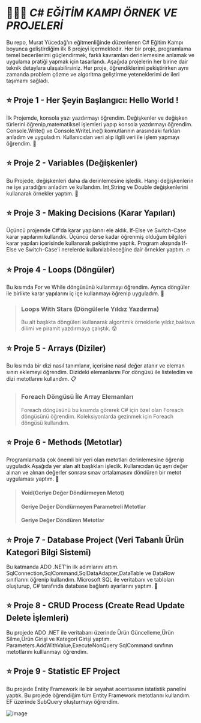 # 🧑🏽‍💻 *_C# EĞİTİM KAMPI ÖRNEK VE PROJELERİ_*
Bu repo, Murat Yücedağ'ın eğitmenliğinde düzenlenen C# Eğitim Kampı boyunca geliştirdiğim ilk 8 projeyi içermektedir. Her bir proje, programlama temel becerilerimi güçlendirmek, farklı kavramları derinlemesine anlamak ve uygulama pratiği yapmak için tasarlandı. Aşağıda projelerin her birine dair teknik detaylara ulaşabilirsiniz. Her proje, öğrendiklerimi pekiştirirken aynı zamanda problem çözme ve algoritma geliştirme yeteneklerimi de ileri taşımamı sağladı.

## ⭐ Proje 1 - Her Şeyin Başlangıcı: Hello World !
İlk Projemde, konsola yazı yazdırmayı öğrendim. Değişkenler ve değişken türlerini öğrenip,matematiksel işlemleri yapıp konsola yazdırmayı öğrendim. Console.Write() ve Console.WriteLine() komutlarının arasındaki farkları anladım ve uyguladım. Kullanıcıdan veri alıp ilgili veri ile işlem yapmayı öğrendim. 🚀

## ⭐ Proje 2 - Variables (Değişkenler)
Bu Projede, değişkenleri daha da derinlemesine işledik. Hangi değişkenlerin ne işe yaradığını anladım ve kullandım. Int,String ve Double değişkenlerini kullanarak örnekler yaptım. 👀

## ⭐ Proje 3 - Making Decisions (Karar Yapıları)
Üçüncü projemde C#'da karar yapılarını ele aldık. If-Else ve Switch-Case karar yapılarını kullandık. Üçüncü derse kadar öğrenmiş olduğum bilgileri karar yapıları içerisinde kullanarak pekiştirme yaptık. Program akışında If-Else ve Switch-Case'i nerelerde kullanılabileceğine dair örnekler yaptım. 🔥

## ⭐ Proje 4 - Loops (Döngüler)
Bu kısımda For ve While döngüsünü kullanmayı öğrendim. Ayrıca döngüler ile birlikte karar yapılarını iç içe kullanmayı öğrenip uyguladım. 🔄

>### Loops With Stars (Döngülerle Yıldız Yazdırma)
>Bu alt başlıkta döngüleri kullanarak algoritmik örneklerle yıldız,baklava dilimi ve piramit yazdırmaya çalıştık. 😰

## ⭐ Proje 5 - Arrays (Diziler)
Bu kısımda bir dizi nasıl tanımlanır, içerisine nasıl değer atanır ve eleman sınırı eklemeyi öğrendim. Dizideki elemanlarını For döngüsü ile listeledim ve dizi metotlarını kullandım. 📋
>### Foreach Döngüsü İle Array Elemanları
> Foreach döngüsünü bu kısımda görerek C# için özel olan Foreach döngüsünü öğrendim. Koleksiyonlarda gezinmek için Foreach döngüsü kullandım.

## ⭐ Proje 6 - Methods (Metotlar)
Programlamada çok önemli bir yeri olan metotları derinlemesine öğrenip uyguladık.Aşağıda yer alan alt başlıkları işledik. Kullanıcıdan üç ayrı değer alınan ve alınan değerler sonrası sınav ortalamasını döndüren bir metot uygulaması yaptım. 🧮
>#### Void(Geriye Değer Döndürmeyen Metot)
>#### Geriye Değer Döndürmeyen Parametreli Metotlar
>#### Geriye Değer Döndüren Metotlar

## ⭐ Proje 7 - Database Project (Veri Tabanlı Ürün Kategori Bilgi Sistemi)
Bu katmanda ADO .NET'in ilk adımlarını attım. SqlConnection,SqlCommand,SqlDataAdapter,DataTable ve DataRow sınıflarını öğrenip kullandım. Microsoft SQL ile veritabanı ve tabloları oluşturup, C# tarafında database bağlantı ayarlarını yaptım. 🔌

## ⭐ Proje 8 - CRUD Process (Create Read Update Delete İşlemleri)
Bu projede ADO .NET ile veritabanı üzerinde Ürün Güncelleme,Ürün Silme,Ürün Girişi ve Kategori Girişi yaptım. Parameters.AddWithValue,ExecuteNonQuery SqlCommand sınıfının metotlarını kulllanmayı öğrendim. 

## ⭐ Proje 9 - Statistic EF Project 
Bu projede Entity Framework ile bir seyahat acentasının istatistik panelini yaptık. Bu projede öğrendiğim tüm Entity Framework metotlarını kullandım. EF üzerinde SubQuery oluşturmayı öğrendim.

![image](https://github.com/user-attachments/assets/36138163-bd51-4e60-b1d2-eceaddf3e804)





